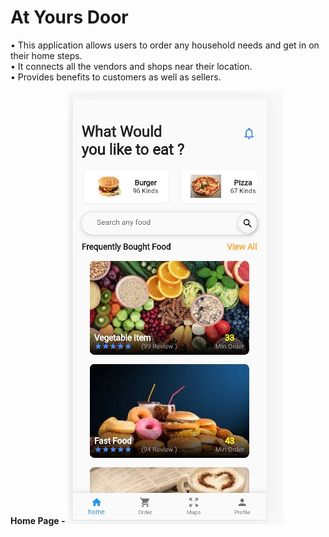 # At Yours Door

• This application allows users to order any household needs and get in on their home steps.
<br>
• It connects all the vendors and shops near their location. 
<br>
• Provides benefits to customers as well as sellers.



**Home Page -**
![](assets/images/app.jpg)


